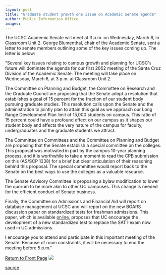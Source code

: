 ```yaml
---
layout: post
title: "Graduate student growth one issue on Academic Senate agenda"
author: Public Information Office
images:
---
```


The UCSC Academic Senate will meet at 3 p.m. on Wednesday, March 6, in Classroom Unit 2. George Blumenthal, chair of the Academic Senate, sent a letter to senate members outlining some of the key issues coming up. The letter is below:  
  
"Several key issues relating to campus growth and planning for UCSC's future will dominate the agenda for our first 2002 meeting of the Santa Cruz Division of the Academic Senate. The meeting will take place on Wednesday, March 6, at 3 p.m. at Classroom Unit 2.

The Committee on Planning and Budget, the Committee on Research and the Graduate Council are proposing that the Senate adopt a resolution that establishes a goal of 15 percent for the fraction of our student body pursuing graduate studies. This resolution calls upon the Senate and the administration to jointly plan to attain this goal as we approach our Long Range Development Plan limit of 15,000 students on campus. This ratio of 15 percent could have a profound effect on our campus as it shapes our student body and affects the very nature of the campus for faculty, undergraduates and the graduate students we attract.  
  
The Committee on Committees and the Committee on Planning and Budget are proposing that the Senate establish a special committee on the colleges. This proposal was motivated in part by the campus 10-year planning process, and it is worthwhile to take a moment to read the CPB submission on this (AS/SCP 1338) for a brief but clear articulation of their reasoning behind this proposal. The special committee would report back to the Senate on the best ways to use the colleges as a valuable resource.  
  
The Senate Advisory Committee is proposing a bylaw modification to lower the quorum to be more akin to other UC campuses. This change is needed for the efficient conduct of Senate business.  
  
Finally, the Committee on Admissions and Financial Aid will report on database management at UCSC and will report on the new BOARS discussion paper on standardized tests for freshman admissions. This paper, which is available [online,][1] proposes that UC encourage the development of a new standardized test to replace the SAT I exam now used in UC admissions.  
  
I encourage you to attend and participate in this important meeting of the Senate. Because of room constraints, it will be necessary to end the meeting before 5 p.m."

  

[Return to Front Page][2] ![ ][3]

[1]: http://www.ucop.edu/senate/current.html
[2]: ../../index.html
[3]: ../../images/trans.gif

[source](http://www1.ucsc.edu/currents/01-02/03-04/senate.html "Permalink to senate")
